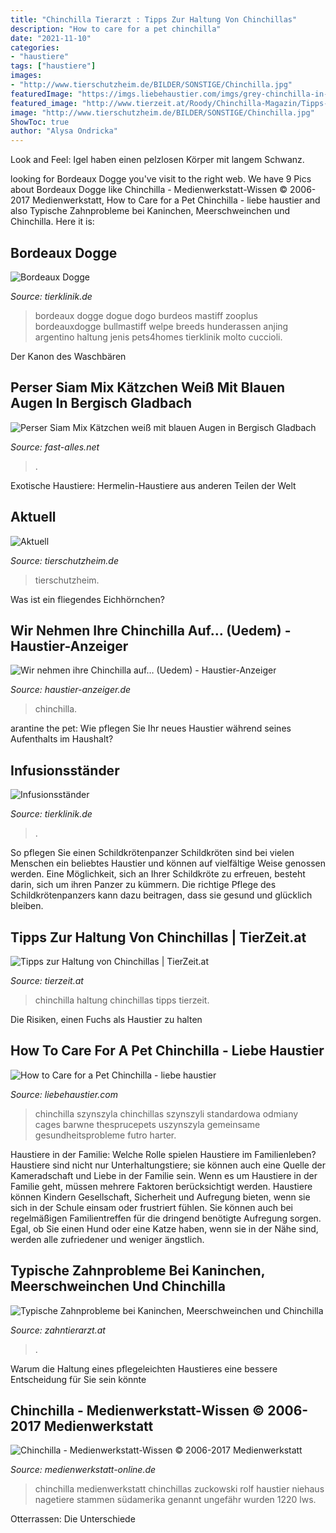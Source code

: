 ```yaml
---
title: "Chinchilla Tierarzt : Tipps Zur Haltung Von Chinchillas"
description: "How to care for a pet chinchilla"
date: "2021-11-10"
categories:
- "haustiere"
tags: ["haustiere"]
images:
- "http://www.tierschutzheim.de/BILDER/SONSTIGE/Chinchilla.jpg"
featuredImage: "https://imgs.liebehaustier.com/imgs/grey-chinchilla-in-colorful-cage-501557879-5c0b409546e0fb0001c141b6.jpg"
featured_image: "http://www.tierzeit.at/Roody/Chinchilla-Magazin/Tipps-Haltung-Chinchillas/Tipps-zur-Haltung-von-Chinchillas/Chinchilla.jpg?v=1362247333"
image: "http://www.tierschutzheim.de/BILDER/SONSTIGE/Chinchilla.jpg"
ShowToc: true
author: "Alysa Ondricka"
---
```



Look and Feel: Igel haben einen pelzlosen Körper mit langem Schwanz.

	

		
looking for Bordeaux Dogge you've visit to the right web. We have 9 Pics about Bordeaux Dogge like Chinchilla - Medienwerkstatt-Wissen © 2006-2017 Medienwerkstatt, How to Care for a Pet Chinchilla - liebe haustier and also Typische Zahnprobleme bei Kaninchen, Meerschweinchen und Chinchilla. Here it is:
		
    
## Bordeaux Dogge

<img loading=lazy src="http://www.tierklinik.de/images/stories/tier_abc/hunde/bordeaux_dogge/bordeaux_dogge_36363064_XS.jpg" onerror="this.onerror=null;this.src='https://tse2.mm.bing.net/th?id=OIP.aDPCCqGah7hnyMkUpHjGGwHaFV&amp;pid=15.1';" alt="Bordeaux Dogge">

_Source: tierklinik.de_

>bordeaux dogge dogue dogo burdeos mastiff zooplus bordeauxdogge bullmastiff welpe breeds hunderassen anjing argentino haltung jenis pets4homes tierklinik molto cuccioli. 

	

Der Kanon des Waschbären

    
## Perser Siam Mix Kätzchen Weiß Mit Blauen Augen In Bergisch Gladbach

<img loading=lazy src="https://www.fast-alles.net/pictures/aab1fdd0fcd5f3cb6468069fba05e.JPG" onerror="this.onerror=null;this.src='https://tse1.mm.bing.net/th?id=OIP.gw7_rH33g8TXDHv76DboOgHaE7&amp;pid=15.1';" alt="Perser Siam Mix Kätzchen weiß mit blauen Augen in Bergisch Gladbach">

_Source: fast-alles.net_

>. 

	

Exotische Haustiere: Hermelin-Haustiere aus anderen Teilen der Welt

    
## Aktuell

<img loading=lazy src="http://www.tierschutzheim.de/BILDER/SONSTIGE/Chinchilla.jpg" onerror="this.onerror=null;this.src='https://tse3.mm.bing.net/th?id=OIP.ES_oXdrwn1HSQNdQ87AjTAHaEO&amp;pid=15.1';" alt="Aktuell">

_Source: tierschutzheim.de_

>tierschutzheim. 

	

Was ist ein fliegendes Eichhörnchen?

    
## Wir Nehmen Ihre Chinchilla Auf… (Uedem) - Haustier-Anzeiger

<img loading=lazy src="https://www.deine-tierwelt.de/fotos/125937311_xl.jpg" onerror="this.onerror=null;this.src='https://tse4.mm.bing.net/th?id=OIP.fMuCg62y44Gz7nU1Zd7ehwHaFj&amp;pid=15.1';" alt="Wir nehmen ihre Chinchilla auf… (Uedem) - Haustier-Anzeiger">

_Source: haustier-anzeiger.de_

>chinchilla. 

	

arantine the pet: Wie pflegen Sie Ihr neues Haustier während seines Aufenthalts im Haushalt?

    
## Infusionsständer

<img loading=lazy src="https://www.tierklinik.de/images/2019-hamburger-tierspital-fotos/1600/00107_DFO8281.jpg" onerror="this.onerror=null;this.src='https://tse4.mm.bing.net/th?id=OIP.7N4anVcYh7vft5qXId392gHaNu&amp;pid=15.1';" alt="Infusionsständer">

_Source: tierklinik.de_

>. 

	

So pflegen Sie einen Schildkrötenpanzer
Schildkröten sind bei vielen Menschen ein beliebtes Haustier und können auf vielfältige Weise genossen werden. Eine Möglichkeit, sich an Ihrer Schildkröte zu erfreuen, besteht darin, sich um ihren Panzer zu kümmern. Die richtige Pflege des Schildkrötenpanzers kann dazu beitragen, dass sie gesund und glücklich bleiben.

    
## Tipps Zur Haltung Von Chinchillas | TierZeit.at

<img loading=lazy src="http://www.tierzeit.at/Roody/Chinchilla-Magazin/Tipps-Haltung-Chinchillas/Tipps-zur-Haltung-von-Chinchillas/Chinchilla.jpg?v=1362247333" onerror="this.onerror=null;this.src='https://tse1.mm.bing.net/th?id=OIP.74RbiyZfi97h8ldZh9RjbAHaFj&amp;pid=15.1';" alt="Tipps zur Haltung von Chinchillas | TierZeit.at">

_Source: tierzeit.at_

>chinchilla haltung chinchillas tipps tierzeit. 

	

Die Risiken, einen Fuchs als Haustier zu halten

    
## How To Care For A Pet Chinchilla - Liebe Haustier

<img loading=lazy src="https://imgs.liebehaustier.com/imgs/grey-chinchilla-in-colorful-cage-501557879-5c0b409546e0fb0001c141b6.jpg" onerror="this.onerror=null;this.src='https://tse4.mm.bing.net/th?id=OIP.p-Xiq41ldaJIAY9j3ZAmSgHaF5&amp;pid=15.1';" alt="How to Care for a Pet Chinchilla - liebe haustier">

_Source: liebehaustier.com_

>chinchilla szynszyla chinchillas szynszyli standardowa odmiany cages barwne thesprucepets uszynszyla gemeinsame gesundheitsprobleme futro harter. 

	

Haustiere in der Familie: Welche Rolle spielen Haustiere im Familienleben?
Haustiere sind nicht nur Unterhaltungstiere; sie können auch eine Quelle der Kameradschaft und Liebe in der Familie sein. Wenn es um Haustiere in der Familie geht, müssen mehrere Faktoren berücksichtigt werden. Haustiere können Kindern Gesellschaft, Sicherheit und Aufregung bieten, wenn sie sich in der Schule einsam oder frustriert fühlen. Sie können auch bei regelmäßigen Familientreffen für die dringend benötigte Aufregung sorgen. Egal, ob Sie einen Hund oder eine Katze haben, wenn sie in der Nähe sind, werden alle zufriedener und weniger ängstlich.

    
## Typische Zahnprobleme Bei Kaninchen, Meerschweinchen Und Chinchilla

<img loading=lazy src="http://zahntierarzt.at/index_htm_files/1203.jpg" onerror="this.onerror=null;this.src='https://tse2.mm.bing.net/th?id=OIP.qkE3Z-Abnvo0QFHdv2m0PAHaFp&amp;pid=15.1';" alt="Typische Zahnprobleme bei Kaninchen, Meerschweinchen und Chinchilla">

_Source: zahntierarzt.at_

>. 

	

Warum die Haltung eines pflegeleichten Haustieres eine bessere Entscheidung für Sie sein könnte

    
## Chinchilla - Medienwerkstatt-Wissen © 2006-2017 Medienwerkstatt

<img loading=lazy src="https://medienwerkstatt-online.de/lws_wissen/bilder/1220-1.jpg" onerror="this.onerror=null;this.src='https://tse2.mm.bing.net/th?id=OIP.d-N-LnLT7GQl73x7UFXEHwHaJ4&amp;pid=15.1';" alt="Chinchilla - Medienwerkstatt-Wissen © 2006-2017 Medienwerkstatt">

_Source: medienwerkstatt-online.de_

>chinchilla medienwerkstatt chinchillas zuckowski rolf haustier niehaus nagetiere stammen südamerika genannt ungefähr wurden 1220 lws. 

	

Otterrassen: Die Unterschiede

